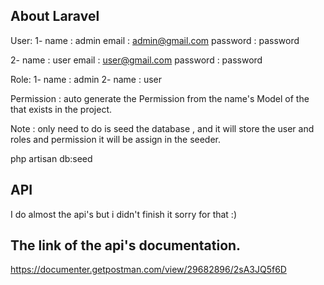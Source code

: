 

## About Laravel

User: 
1-  name : admin
    email : admin@gmail.com
    password : password

2-  name : user
    email : user@gmail.com
    password : password

Role:
    1- name : admin
    2- name : user

Permission : auto generate the Permission from the name's Model of the that exists in the project.



Note : only need to do is seed the database , and it will store the user and roles and permission  it will be assign in the seeder.

php artisan db:seed


## API 

I do almost the api's but i didn't finish it sorry for that :)

## The link of the api's documentation.

https://documenter.getpostman.com/view/29682896/2sA3JQ5f6D

